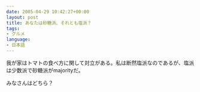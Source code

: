 ```yaml
---
date: 2005-04-29 10:42:27+00:00
layout: post
title: あなたは砂糖派、それとも塩派？
tags:
- グルメ
language:
- 日本語
---
```


我が家はトマトの食べ方に関して対立がある。私は断然塩派なのであるが、塩派は少数派で砂糖派がmajorityだ。

みなさんはどちら？
